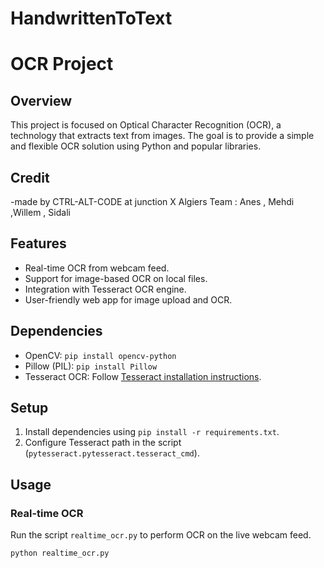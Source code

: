 # HandwrittenToText
# OCR Project

## Overview

This project is focused on Optical Character Recognition (OCR), a technology that extracts text from images. The goal is to provide a simple and flexible OCR solution using Python and popular libraries.
## Credit 
-made by CTRL-ALT-CODE at junction X Algiers 
Team : Anes , Mehdi ,Willem , Sidali
## Features

- Real-time OCR from webcam feed.
- Support for image-based OCR on local files.
- Integration with Tesseract OCR engine.
- User-friendly web app for image upload and OCR.

## Dependencies

- OpenCV: `pip install opencv-python`
- Pillow (PIL): `pip install Pillow`
- Tesseract OCR: Follow [Tesseract installation instructions](https://github.com/tesseract-ocr/tesseract).

## Setup

1. Install dependencies using `pip install -r requirements.txt`.
2. Configure Tesseract path in the script (`pytesseract.pytesseract.tesseract_cmd`).

## Usage

### Real-time OCR

Run the script `realtime_ocr.py` to perform OCR on the live webcam feed.

```bash
python realtime_ocr.py
